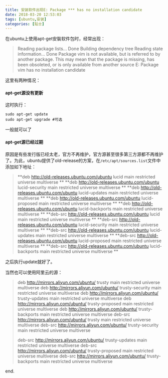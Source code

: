 ```yaml
---
title: 安装软件出现E: Package *** has no installation candidate
date: 2018-03-20 12:53:03
tags: [ubuntu,安装]
categories: [贴士]
---
```


在ubuntu上使用apt-get安裝软件包时<!-- more -->，经常出现：

> Reading package lists... Done
> Building dependency tree
> Reading state information... Done
> Package vim is not available, but is referred to by another package.
> This may mean that the package is missing, has been obsoleted, or
> is only available from another source
> E: Package vim has no installation candidate

这里有两种情况：

#### apt-get源没有更新

这时执行：

```shell
sudo apt-get update
sudo apt-get upgrade #可选
```

一般就可以了

#### apt-get源已经过期

原因是有些发行版已经太老，官方不再维护，官方源甚至很多第三方源都不再维护了。为此，ubuntu提供了old-release的方案，在`/etc/apt/sources.list`文件中添加如下地址：

> **deb http://old-releases.ubuntu.com/ubuntu lucid main restricted universe multiverse   **
> **deb http://old-releases.ubuntu.com/ubuntu lucid-security main restricted universe multiverse   **
> **deb http://old-releases.ubuntu.com/ubuntu lucid-updates main restricted universe multiverse   **
> **deb http://old-releases.ubuntu.com/ubuntu lucid-proposed main restricted universe multiverse   **
> **deb http://old-releases.ubuntu.com/ubuntu lucid-backports main restricted universe multiverse   **
> **deb-src http://old-releases.ubuntu.com/ubuntu lucid main restricted universe multiverse   **
> **deb-src http://old-releases.ubuntu.com/ubuntu lucid-security main restricted universe multiverse   **
> **deb-src http://old-releases.ubuntu.com/ubuntu lucid-updates main restricted universe multiverse   **
> **deb-src http://old-releases.ubuntu.com/ubuntu lucid-proposed main restricted universe multiverse   **
> **deb-src http://old-releases.ubuntu.com/ubuntu lucid-backports main restricted universe multiverse  **

之后执行update就好了。

当然也可以使用阿里云的源：

> deb http://mirrors.aliyun.com/ubuntu/ trusty main restricted universe multiverse
> deb http://mirrors.aliyun.com/ubuntu/ trusty-security main restricted universe multiverse
> deb http://mirrors.aliyun.com/ubuntu/ trusty-updates main restricted universe multiverse
> deb http://mirrors.aliyun.com/ubuntu/ trusty-proposed main restricted universe multiverse
> deb http://mirrors.aliyun.com/ubuntu/ trusty-backports main restricted universe multiverse
> deb-src http://mirrors.aliyun.com/ubuntu/ trusty main restricted universe multiverse
> deb-src http://mirrors.aliyun.com/ubuntu/ trusty-security main restricted universe multiverse
>
> deb-src http://mirrors.aliyun.com/ubuntu/ trusty-updates main restricted universe multiverse
> deb-src http://mirrors.aliyun.com/ubuntu/ trusty-proposed main restricted universe multiverse
> deb-src http://mirrors.aliyun.com/ubuntu/ trusty-backports main restricted universe multiverse

end.